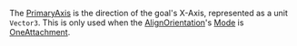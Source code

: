 The [PrimaryAxis](https://developer.roblox.com/en-us/api-reference/property/AlignOrientation/PrimaryAxis) is the direction of the goal's X-Axis, represented as a unit `Vector3`. This is only used when the [AlignOrientation](https://developer.roblox.com/en-us/api-reference/class/AlignOrientation)'s [Mode](https://developer.roblox.com/en-us/api-reference/property/AlignOrientation/Mode) is [OneAttachment](https://developer.roblox.com/en-us/api-reference/enum/OrientationAlignmentMode).